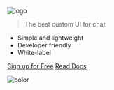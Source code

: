 <!-- _coverpage.md -->



<!-- # Botcopy <small>3.5</small> --> 

![logo](/_assets/150x30logo.svg ':size=300x80')

> The best custom UI for chat.

- Simple and lightweight
- Developer friendly
- White-label

[Sign up for Free](https://portal.botcopy.com/signup/step1/ ':target=_blank')
[Read Docs](#welcome-to-the-botcopy-docs)

<!-- background color -->

![color](#f0f0f0)